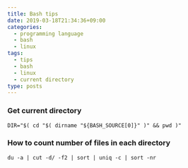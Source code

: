 ```yaml
---
title: Bash tips
date: 2019-03-18T21:34:36+09:00
categories: 
  - programming language
  - bash
  - linux
tags:
  - tips
  - bash
  - linux
  - current directory
type: posts
---
```


### Get current directory

    DIR="$( cd "$( dirname "${BASH_SOURCE[0]}" )" && pwd )"
    
### How to count number of files in each directory

    du -a | cut -d/ -f2 | sort | uniq -c | sort -nr 